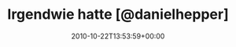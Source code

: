 ---
retweeted: false
source: <a href="https://about.twitter.com/products/tweetdeck" rel="nofollow">TweetDeck</a>
entities:
  hashtags:
  - text: wackel
    indices:
    - '119'
    - '126'
  symbols: []
  user_mentions:
  - name: Daniel Hepper
    screen_name: danielhepper
    indices:
    - '16'
    - '29'
    id_str: '14134934'
    id: '14134934'
  urls: []
display_text_range:
- '0'
- '126'
favorite_count: '0'
id_str: '28406525949'
truncated: false
retweet_count: '0'
id: '28406525949'
created_at: Fri Oct 22 13:53:59 +0000 2010
favorited: false
full_text: 'Irgendwie hatte [@danielhepper](https://twitter.com/danielhepper) mit
  seinem small cups theorem doch recht. Das waren zwar kleine Tassen, aber zu viele...
  #wackel'
lang: de
tags:
- wackel
- pesos:twitter
date: '2010-10-22T13:53:59+00:00'
src: https://twitter.com/bascht/status/28406525949
original_url: https://twitter.com/bascht/status/28406525949
type: twitter_tweet
text: 'Irgendwie hatte [@danielhepper](https://twitter.com/danielhepper) mit seinem
  small cups theorem doch recht. Das waren zwar kleine Tassen, aber zu viele... #wackel'
title: Irgendwie hatte [@danielhepper]

---